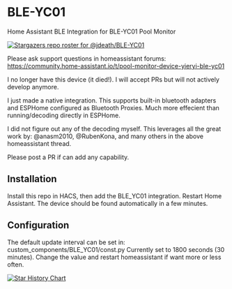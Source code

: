 # BLE-YC01
Home Assistant BLE Integration for BLE-YC01 Pool Monitor

[![Stargazers repo roster for @jdeath/BLE-YC01](https://git-lister.onrender.com/api/stars/jdeath/BLE-YC01?limit=30)](https://github.com/jdeath/BLE-YC01/stargazers)

Please ask support questions in homeassistant forums: https://community.home-assistant.io/t/pool-monitor-device-yieryi-ble-yc01

I no longer have this device (it died!). I will accept PRs but will not actively develop anymore.

I just made a native integration. This supports built-in bluetooth adapters and ESPHome configured as Bluetooth Proxies. Much more effecient than running/decoding directly in ESPHome.

I did not figure out any of the decoding myself. This leverages all the great work by: @anasm2010, 
@RubenKona, and many others in the above homeassistant thread. 

Please post a PR if can add any capability.

## Installation
Install this repo in HACS, then add the BLE_YC01 integration. Restart Home Assistant. The device should be found automatically in a few minutes.

## Configuration
The default update interval can be set in: custom_components/BLE_YC01/const.py
Currently set to 1800 seconds (30 minutes). Change the value and restart homeassistant if want more or less often.


[![Star History Chart](https://api.star-history.com/svg?repos=jdeath/BLE-YC01&type=Date)](https://star-history.com/#jdeath/BLE-YC01&Date)
